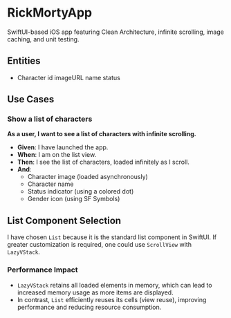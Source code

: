 # RickMortyApp

SwiftUI-based iOS app featuring Clean Architecture, infinite scrolling, image caching, and unit testing.

## Entities

- Character
    id
    imageURL
    name
    status

## Use Cases

### Show a list of characters

**As a user, I want to see a list of characters with infinite scrolling.**

- **Given**: I have launched the app.  
- **When**: I am on the list view.  
- **Then**: I see the list of characters, loaded infinitely as I scroll.  
- **And**:
  - Character image (loaded asynchronously)  
  - Character name  
  - Status indicator (using a colored dot)  
  - Gender icon (using SF Symbols)  

## List Component Selection

I have chosen `List` because it is the standard list component in SwiftUI. If greater customization is required, one could use `ScrollView` with `LazyVStack`.

### Performance Impact

- `LazyVStack` retains all loaded elements in memory, which can lead to increased memory usage as more items are displayed.  
- In contrast, `List` efficiently reuses its cells (view reuse), improving performance and reducing resource consumption.  
